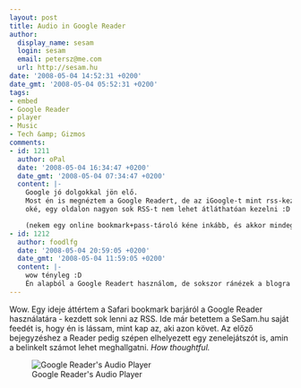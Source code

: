 ```yaml
---
layout: post
title: Audio in Google Reader
author:
  display_name: sesam
  login: sesam
  email: petersz@me.com
  url: http://sesam.hu
date: '2008-05-04 14:52:31 +0200'
date_gmt: '2008-05-04 05:52:31 +0200'
tags:
- embed
- Google Reader
- player
- Music
- Tech &amp; Gizmos
comments:
- id: 1211
  author: oPal
  date: '2008-05-04 16:34:47 +0200'
  date_gmt: '2008-05-04 07:34:47 +0200'
  content: |-
    Google jó dolgokkal jön elő.
    Most én is megnéztem a Google Readert, de az iGoogle-t mint rss-kezelő kezdőlapot már jó ideje használom.
    oké, egy oldalon nagyon sok RSS-t nem lehet átláthatóan kezelni :D

    (nekem egy online bookmark+pass-tároló kéne inkább, és akkor mindegy milyen géppel, milyen oprendszerrel, stb lépek be :D )
- id: 1212
  author: foodlfg
  date: '2008-05-04 20:59:05 +0200'
  date_gmt: '2008-05-04 11:59:05 +0200'
  content: |-
    wow tényleg :D
    Én alapból a Google Readert használom, de sokszor ránézek a blogra is. Elsőre azt hittem, hogy nálad van beszúrva valamilyen kompatibilis lejátszó, de nem..
---
```


Wow. Egy ideje áttértem a Safari bookmark barjáról a Google Reader használatára - kezdett sok lenni az RSS. Ide már betettem a SeSam.hu saját feedét is, hogy én is lássam, mint kap az, aki azon követ. Az előző bejegyzéshez a Reader pedig szépen elhelyezett egy zenelejátszót is, amin a belinkelt számot lehet meghallgatni. _How thoughtful._

<figure>
  <img src="http://sesam.hu/wp-content/uploads/2008/05/googlereader-300x131.png" alt="Google Reader's Audio Player">
  <figcaption>Google Reader's Audio Player</figcaption>
</figure>
